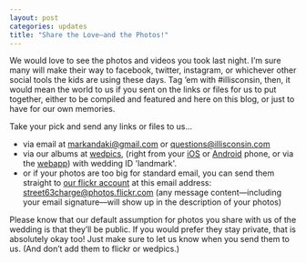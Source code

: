 ```yaml
---
layout: post
categories: updates
title: "Share the Love—and the Photos!"
---
```


We would love to see the photos and videos you took last night. I’m sure many
will make their way to facebook, twitter, instagram, or whichever other social
tools the kids are using these days. Tag ’em with #illisconsin, then, it would
mean the world to us if you sent on the links or files for us to put together,
either to be compiled and featured and here on this blog, or just to have for
our own memories. 

Take your pick and send any links or files to us...

- via email at [markandaki@gmail.com](mailto:markandaki@gmail.com) or 
[questions@illisconsin.com](questions@illisconsin.com)
- via our albums at [wedpics](https://www.wedpics.com/wedding/MjQyMzE2/album),
(right from your
[iOS](https://itunes.apple.com/us/app/wedpics-wedding-photo-app/id549402355?mt=8)
or [Android](https://play.google.com/store/apps/details?id=com.dejami.WedPics)
phone, or via the [webapp](https://www.wedpics.com/wedding/MjQyMzE2/album)) with
wedding ID 'landmark'.
- or if your photos are too big for standard email, you can send them straight
to [our flickr account](https://secure.flickr.com/photos/makirolledaway/tags/wedding/)
at this email address:
[street63charge@photos.flickr.com](mailto:street63charge@photos.flickr.com) (any
message content—including your email signature—will show up in the description
of your photos)

Please know that our default assumption for photos you share with us of the
wedding is that they’ll be public. If you would prefer they stay private, that
is absolutely okay too! Just make sure to let us know when you send them to us.
(And don’t add them to flickr or wedpics.)
